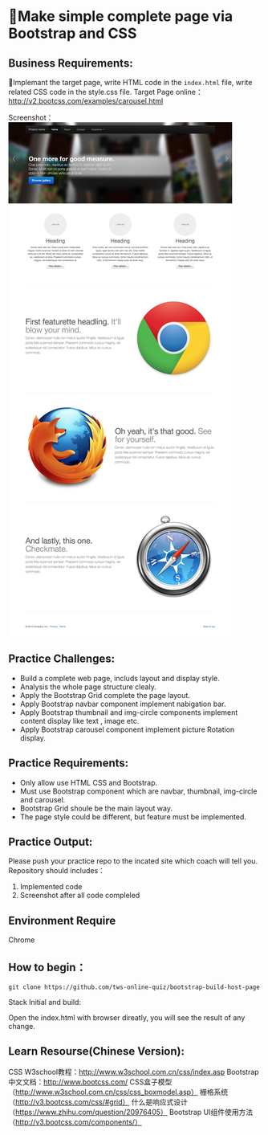 # Make simple complete page via Bootstrap and CSS
## Business Requirements:

Implemant the target page, write HTML code in the `index.html` file, write related CSS code in the style.css file.
Target Page online：http://v2.bootcss.com/examples/carousel.html

Screenshot：
![](./mockup.png)

## Practice Challenges:
* Build a complete web page, includs layout and display style.
* Analysis the whole page structure clealy.
* Apply the Bootstrap Grid complete the page layout.
* Apply Bootstrap navbar component implement nabigation bar.
* Apply Bootstrap thumbnail and img-circle components implement content display like text , image etc.
* Apply Bootstrap carousel component implement picture Rotation display.

## Practice Requirements:

* Only allow use HTML CSS and Bootstrap.
* Must use Bootstrap component which are navbar,  thumbnail, img-circle and carousel.
* Bootstrap Grid  shoule be the main layout way.
* The page style could be different, but feature must be implemented.

## Practice Output:
Please push your practice repo to the incated site which coach will tell you.
Repository should includes：
1. Implemented code
2. Screenshot after all code compleled

## Environment Require
Chrome

## How to begin：

```
git clone https://github.com/tws-online-quiz/bootstrap-build-host-page
```
Stack Initial and build:

Open the index.html with browser direatly, you will see the result of any change.

## Learn Resourse(Chinese Version):
CSS W3school教程：http://www.w3school.com.cn/css/index.asp
Bootstrap中文文档：http://www.bootcss.com/
CSS盒子模型（http://www.w3school.com.cn/css/css_boxmodel.asp）
栅格系统（http://v3.bootcss.com/css/#grid）
什么是响应式设计（https://www.zhihu.com/question/20976405）
Bootstrap UI组件使用方法（http://v3.bootcss.com/components/）